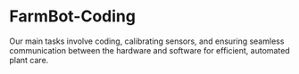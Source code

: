 # FarmBot-Coding
Our main tasks involve coding, calibrating sensors, and ensuring seamless communication between the hardware and software for efficient, automated plant care.

